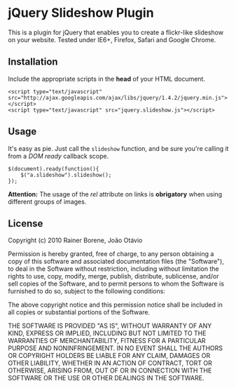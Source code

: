jQuery Slideshow Plugin
=======================

This is a plugin for jQuery that enables you to create a flickr-like slideshow on your website. Tested under IE6+, Firefox, Safari and Google Chrome.

Installation
------------

Include the appropriate scripts in the **head** of your HTML document.

	<script type="text/javascript" src="http://ajax.googleapis.com/ajax/libs/jquery/1.4.2/jquery.min.js"></script>
	<script type="text/javascript" src="jquery.slideshow.js"></script>

Usage
-----

It's easy as pie. Just call the `slideshow` function, and be sure you're calling it from a *DOM ready* callback scope.

	$(document).ready(function(){
		$("a.slideshow").slideshow();
	});

**Attention:** The usage of the *rel* attribute on links is **obrigatory** when using different groups of images.

License
-------

Copyright (c) 2010 Rainer Borene, João Otávio

Permission is hereby granted, free of charge, to any person obtaining a copy
of this software and associated documentation files (the "Software"), to deal
in the Software without restriction, including without limitation the rights
to use, copy, modify, merge, publish, distribute, sublicense, and/or sell
copies of the Software, and to permit persons to whom the Software is
furnished to do so, subject to the following conditions:

The above copyright notice and this permission notice shall be included in
all copies or substantial portions of the Software.

THE SOFTWARE IS PROVIDED "AS IS", WITHOUT WARRANTY OF ANY KIND, EXPRESS OR
IMPLIED, INCLUDING BUT NOT LIMITED TO THE WARRANTIES OF MERCHANTABILITY,
FITNESS FOR A PARTICULAR PURPOSE AND NONINFRINGEMENT. IN NO EVENT SHALL THE
AUTHORS OR COPYRIGHT HOLDERS BE LIABLE FOR ANY CLAIM, DAMAGES OR OTHER
LIABILITY, WHETHER IN AN ACTION OF CONTRACT, TORT OR OTHERWISE, ARISING FROM,
OUT OF OR IN CONNECTION WITH THE SOFTWARE OR THE USE OR OTHER DEALINGS IN
THE SOFTWARE.